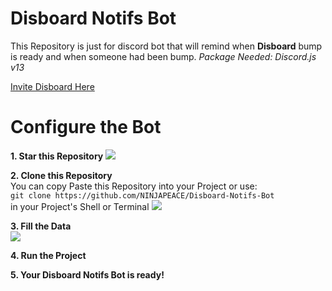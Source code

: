 # Disboard Notifs Bot

This Repository is just for discord bot that will remind when **Disboard** bump is ready and when someone had been bump.
_Package Needed: Discord.js v13_

[Invite Disboard Here](https://discordapp.com/api/oauth2/authorize?scope=bot&guild_id=772437193486499872&permissions=19473&redirectUri=https%3A%2F%2Fdisboard.org%2Fsite%2Fbot-added&state=pyo40J7YAZpc15eMhQweXDihIP7vKMQt&response_type=code&approval_prompt=auto&client_id=302050872383242240&redirect_uri=https%3A%2F%2Fdisboard.org%2Fsite%2Foauth-callback)


# Configure the Bot

**1. Star this Repository**
![](https://cdn.discordapp.com/attachments/778562438203047947/846551553163001876/Star_This_Bump_Repository.png)



**2. Clone this Repository**<br>
You can copy Paste this Repository into your Project or use:<br>
`git clone https://github.com/NINJAPEACE/Disboard-Notifs-Bot`<br> in your Project's Shell or Terminal
![](https://cdn.discordapp.com/attachments/778562438203047947/846554276934713404/Clone_Repository.png)<br>

**3. Fill the Data**<br>
![](https://cdn.discordapp.com/attachments/778562438203047947/846554276792369172/Fill_Bot_Data.png)<br>

**4. Run the Project**<br>

**5. Your Disboard Notifs Bot is ready!**
